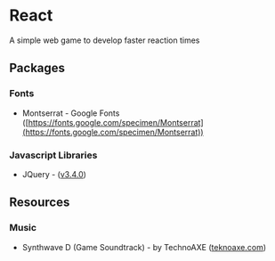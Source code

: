 # React
A simple web game to develop faster reaction times

## Packages

### Fonts
- Montserrat - Google Fonts ([https://fonts.google.com/specimen/Montserrat](https://fonts.google.com/specimen/Montserrat))

### Javascript Libraries
- JQuery - ([v3.4.0](https://code.jquery.com/jquery-3.4.0.min.js))

## Resources

### Music
- Synthwave D (Game Soundtrack) - by TechnoAXE ([teknoaxe.com](http://teknoaxe.com/))
